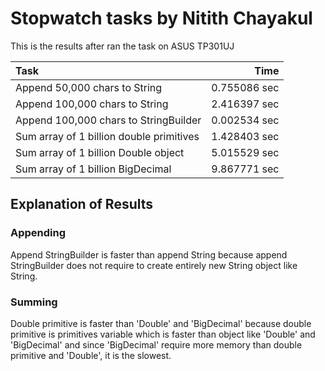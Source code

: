 # Stopwatch tasks by Nitith Chayakul
This is the results after ran the task on ASUS TP301UJ

|Task                                         |         Time|
|:--------------------------------------------|------------:|
|Append 50,000 chars to String                | 0.755086 sec|
|Append 100,000 chars to String               | 2.416397 sec|
|Append 100,000 chars to StringBuilder        | 0.002534 sec|
|Sum array of 1 billion double primitives     | 1.428403 sec|
|Sum array of 1 billion Double object         | 5.015529 sec|
|Sum array of 1 billion BigDecimal            | 9.867771 sec|

## Explanation of Results
  
### Appending
Append StringBuilder is faster than append String because append StringBuilder does not require to create entirely new String object like String.  

### Summing
Double primitive is faster than 'Double' and 'BigDecimal' because double primitive is primitives variable which is faster than object like 'Double' and 'BigDecimal' and since 'BigDecimal' require more memory than double primitive and 'Double', it is the slowest. 
  